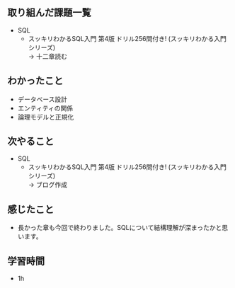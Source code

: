 ## 取り組んだ課題一覧
- SQL
  - スッキリわかるSQL入門 第4版 ドリル256問付き! (スッキリわかる入門シリーズ)<br>
→ 十二章読む
## わかったこと
- データベース設計
- エンティティの関係
- 論理モデルと正規化
## 次やること
- SQL
  - スッキリわかるSQL入門 第4版 ドリル256問付き! (スッキリわかる入門シリーズ)<br>
→ ブログ作成
## 感じたこと
- 長かった章も今回で終わりました。SQLについて結構理解が深まったかと思います。
## 学習時間
- 1h
